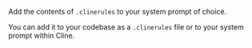 Add the contents of `.clinerules` to your system prompt of choice.

You can add it to your codebase as a `.clinerules` file or to your system prompt within Cline.